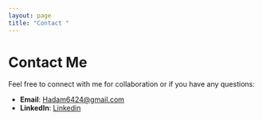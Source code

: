 ```yaml
---
layout: page
title: "Contact "
---
```


# Contact Me

Feel free to connect with me for collaboration or if you have any questions:

- **Email**: [Hadam6424@gmail.com](mailto:Hadam6424@gmail.com)
- **LinkedIn**: [Linkedin](https://www.linkedin.com/in/hassan-adam-cpe/)
